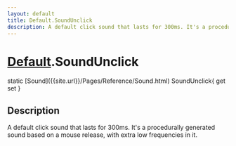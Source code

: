 ```yaml
---
layout: default
title: Default.SoundUnclick
description: A default click sound that lasts for 300ms. It's a procedurally generated sound based on a mouse release, with extra low frequencies in it.
---
```

# [Default]({{site.url}}/Pages/Reference/Default.html).SoundUnclick

<div class='signature' markdown='1'>
static [Sound]({{site.url}}/Pages/Reference/Sound.html) SoundUnclick{ get set }
</div>

## Description
A default click sound that lasts for 300ms. It's a
procedurally generated sound based on a mouse release, with extra
low frequencies in it.

